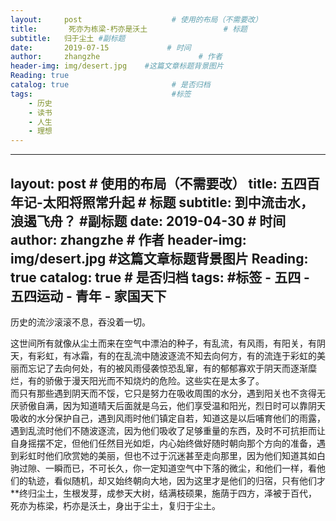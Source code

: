 ```yaml
---
layout:     post                    # 使用的布局（不需要改）
title:       死亦为栋梁-朽亦是沃土                 # 标题 
subtitle:   归于尘土 #副标题
date:       2019-07-15             # 时间
author:     zhangzhe                      # 作者
header-img: img/desert.jpg    #这篇文章标题背景图片
Reading: true
catalog: true                       # 是否归档
tags:                               #标签
    - 历史
    - 读书
	- 人生
	- 理想
---
```














---
layout:     post                    # 使用的布局（不需要改）
title:      五四百年记-太阳将照常升起                # 标题 
subtitle:   到中流击水，浪遏飞舟？ #副标题
date:       2019-04-30              # 时间
author:     zhangzhe                      # 作者
header-img: img/desert.jpg    #这篇文章标题背景图片
Reading: true
catalog: true                       # 是否归档
tags:                               #标签
    - 五四
    - 五四运动
    - 青年
    - 家国天下
---

历史的流沙滚滚不息，吞没着一切。

这世间所有就像从尘土而来在空气中漂泊的种子，有乱流，有风雨，有阳关，有阴天，有彩虹，有冰霜，有的在乱流中随波逐流不知去向何方，有的流连于彩虹的美丽而忘记了去向何处，有的被风雨侵袭惊恐乱窜，有的郁郁寡欢于阴天而逐渐糜烂，有的骄傲于漫天阳光而不知烧灼的危险。这些实在是太多了。  
而只有那些遇到阴天而不馁，它只是努力在吸收周围的水分，遇到阳关也不贪得无厌骄傲自满，因为知道晴天后面就是乌云，他们享受温和阳光，烈日时可以靠阴天吸收的水分保护自己，遇到风雨时他们镇定自若，知道这是以后哺育他们的雨露，遇到乱流时他们不随波逐流，因为他们吸收了足够重量的东西，及时不可抗拒而让自身摇摆不定，但他们任然目光如炬，内心始终做好随时朝向那个方向的准备，遇到彩虹时他们欣赏她的美丽，但也不过于沉迷甚至走向那里，因为他们知道其如白驹过隙、一瞬而已，不可长久，你一定知道空气中下落的微尘，和他们一样，看他们的轨迹，看似随机，却又始终朝向大地，因为这里才是他们的归宿，只有他们才**终归尘土，生根发芽，成参天大树，结满枝硕果，施荫于四方，泽被于百代，死亦为栋梁，朽亦是沃土，身出于尘土，复归于尘土。